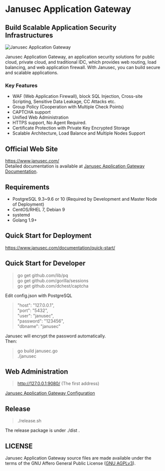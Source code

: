 # Janusec Application Gateway  

## Build Scalable Application Security Infrastructures  

![Janusec Application Gateway](https://www.janusec.com/images/gateway1.png)  

Janusec Application Gateway, an application security solutions for public cloud, private cloud, and traditional IDC, which provides web routing, load balancing, and web application firewall. With Janusec, you can build secure and scalable applications.  

### Key Features  

* WAF (Web Application Firewall), block SQL Injection, Cross-site Scripting, Sensitive Data Leakage, CC Attacks etc.  
* Group Policy (Cooperation with Multiple Check Points)
* CAPTCHA support  
* Unified Web Administration  
* HTTPS support, No Agent Required.  
* Certificate Protection with Private Key Encrypted Storage  
* Scalable Architecture, Load Balance and Multiple Nodes Support  

## Official Web Site  

https://www.janusec.com/  
Detailed documentation is available at [Janusec Application Gateway Documentation](https://www.janusec.com/documentation/quick-start/).

## Requirements  

* PostgreSQL 9.3~9.6 or 10 (Required by Development and Master Node of Deployment)  
* CentOS/RHEL 7, Debian 9  
* systemd  
* Golang 1.9+  

## Quick Start for Deployment  

https://www.janusec.com/documentation/quick-start/

## Quick Start for Developer  

> go get github.com/lib/pq  
> go get github.com/gorilla/sessions  
> go get github.com/dchest/captcha  

Edit config.json with PostgreSQL  

> "host": "127.0.0.1",  
> "port": "5432",  
> "user": "janusec",  
> "password": "123456",  
> "dbname": "janusec"  

Janusec will encrypt the password automatically.  
Then:  

> go build janusec.go  
> ./janusec  

## Web Administration  

> http://127.0.0.1:9080/  (The first address)  

[Janusec Application Gateway Configuration](https://www.janusec.com/documentation/quick-start/)  

## Release  

> ./release.sh  

The release package is under ./dist .

## LICENSE

Janusec Application Gateway source files are made available under the terms of the GNU Affero General Public License ([GNU AGPLv3](http://www.gnu.org/licenses/agpl-3.0.html)).  
